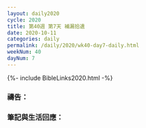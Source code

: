 ```yaml
---
layout: daily2020
cycle: 2020
title: 第40週 第7天 補漏拾遺
date: 2020-10-11
categories: daily
permalink: /daily/2020/wk40-day7-daily.html
weekNum: 40
dayNum: 7
---
```


{%- include BibleLinks2020.html -%}

### 禱告：

### 筆記與生活回應：
